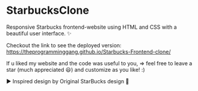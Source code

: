 # StarbucksClone

Responsive Starbucks frontend-website using HTML and CSS with a beautiful user interface. ✨

Checkout the link to see the deployed version: https://theprogramminggang.github.io/Starbucks-Frontend-clone/

If u liked my website and the code was useful to you, => feel free to leave a star (much appreciated 😃) and customize as you like! :)

▶️ Inspired design by Original StarBucks design 🙌
